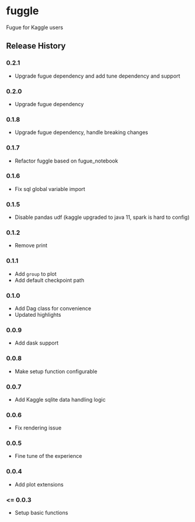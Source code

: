 # fuggle
Fugue for Kaggle users


## Release History

### 0.2.1

* Upgrade fugue dependency and add tune dependency and support

### 0.2.0

* Upgrade fugue dependency

### 0.1.8

* Upgrade fugue dependency, handle breaking changes

### 0.1.7

* Refactor fuggle based on fugue_notebook

### 0.1.6

* Fix sql global variable import

### 0.1.5

* Disable pandas udf (kaggle upgraded to java 11, spark is hard to config)

### 0.1.2

* Remove print

### 0.1.1

* Add `group` to plot
* Add default checkpoint path

### 0.1.0

* Add Dag class for convenience
* Updated highlights

### 0.0.9

* Add dask support

### 0.0.8

* Make setup function configurable

### 0.0.7

* Add Kaggle sqlite data handling logic

### 0.0.6

* Fix rendering issue

### 0.0.5

* Fine tune of the experience

### 0.0.4

* Add plot extensions

### <= 0.0.3

* Setup basic functions
